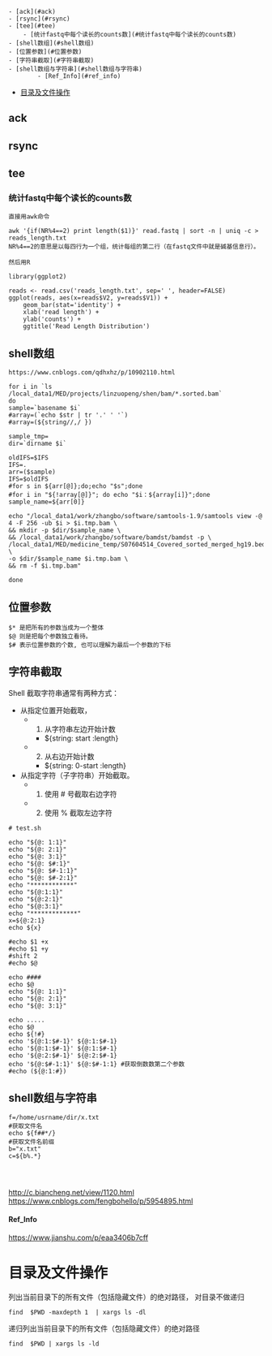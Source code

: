 <!-- TOC -->

    - [ack](#ack)
    - [rsync](#rsync)
    - [tee](#tee)
        - [统计fastq中每个读长的counts数](#统计fastq中每个读长的counts数)
    - [shell数组](#shell数组)
    - [位置参数](#位置参数)
    - [字符串截取](#字符串截取)
    - [shell数组与字符串](#shell数组与字符串)
            - [Ref_Info](#ref_info)
- [目录及文件操作](#目录及文件操作)

<!-- /TOC -->

## ack
## rsync
## tee

### 统计fastq中每个读长的counts数
```
直接用awk命令

awk '{if(NR%4==2) print length($1)}' read.fastq | sort -n | uniq -c > reads_length.txt
NR%4==2的意思是以每四行为一个组，统计每组的第二行（在fastq文件中就是碱基信息行）。

然后用R

library(ggplot2)

reads <- read.csv('reads_length.txt', sep=' ', header=FALSE)
ggplot(reads, aes(x=reads$V2, y=reads$V1)) + 
	geom_bar(stat='identity') + 
	xlab('read length') + 
	ylab('counts') + 
	ggtitle('Read Length Distribution')
```

## shell数组
```
https://www.cnblogs.com/qdhxhz/p/10902110.html

for i in `ls /local_data1/MED/projects/linzuopeng/shen/bam/*.sorted.bam`
do
sample=`basename $i`
#array=(`echo $str | tr '.' ' '`)
#array=(${string//,/ })

sample_tmp=
dir=`dirname $i`

oldIFS=$IFS
IFS=.
arr=($sample)
IFS=$oldIFS
#for s in ${arr[@]};do;echo "$s";done
#for i in "${!array[@]}"; do echo "$i：${array[i]}";done
sample_name=${arr[0]}

echo "/local_data1/work/zhangbo/software/samtools-1.9/samtools view -@ 4 -F 256 -ub $i > $i.tmp.bam \
&& mkdir -p $dir/$sample_name \
&& /local_data1/work/zhangbo/software/bamdst/bamdst -p \
/local_data1/MED/medicine_temp/S07604514_Covered_sorted_merged_hg19.bed \
-o $dir/$sample_name $i.tmp.bam \
&& rm -f $i.tmp.bam"

done
```

## 位置参数
```
$* 是把所有的参数当成为一个整体 
$@ 则是把每个参数独立看待。
$# 表示位置参数的个数, 也可以理解为最后一个参数的下标
``` 

## 字符串截取
Shell 截取字符串通常有两种方式：
+ 从指定位置开始截取，
  + 1) 从字符串左边开始计数
    + ${string: start :length}
  + 2) 从右边开始计数
    + ${string: 0-start :length}
+ 从指定字符（子字符串）开始截取。
  + 1) 使用 # 号截取右边字符
  + 2) 使用 % 截取左边字符

```
# test.sh

echo "${@: 1:1}"
echo "${@: 2:1}"
echo "${@: 3:1}"
echo "${@: $#:1}"
echo "${@: $#-1:1}"
echo "${@: $#-2:1}"
echo "************"
echo "${@:1:1}"
echo "${@:2:1}"
echo "${@:3:1}"
echo "*************"
x=${@:2:1}
echo ${x}

#echo $1 +x
#echo $1 +y
#shift 2
#echo $@

echo ####
echo $@
echo "${@: 1:1}"
echo "${@: 2:1}"
echo "${@: 3:1}"

echo .....
echo $@
echo ${!#}
echo '${@:1:$#-1}' ${@:1:$#-1}
echo '${@:1:$#-1}' ${@:1:$#-1}
echo '${@:2:$#-1}' ${@:2:$#-1}
echo '${@:$#-1:1}' ${@:$#-1:1} #获取倒数数第二个参数
#echo (${@:1:#})
```

## shell数组与字符串
```
f=/home/usrname/dir/x.txt
#获取文件名
echo ${f##*/}
#获取文件名前缀
b="x.txt"
c=${b%.*}




```
http://c.biancheng.net/view/1120.html
https://www.cnblogs.com/fengbohello/p/5954895.html


#### Ref_Info
https://www.jianshu.com/p/eaa3406b7cff


# 目录及文件操作
列出当前目录下的所有文件（包括隐藏文件）的绝对路径， 对目录不做递归
```
find  $PWD -maxdepth 1  | xargs ls -dl
```

递归列出当前目录下的所有文件（包括隐藏文件）的绝对路径
```
find  $PWD | xargs ls -ld
```